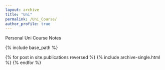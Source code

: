 ```yaml
---
layout: archive
title: "Uni"
permalink: /Uni_Course/
author_profile: true
---
```



<div class="wordwrap">Personal Uni Course Notes</div>

{% include base_path %}

{% for post in site.publications reversed %}
  {% include archive-single.html %}
{% endfor %}

